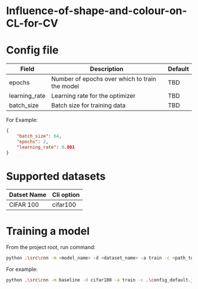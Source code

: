 # Influence-of-shape-and-colour-on-CL-for-CV

# Config file

| Field          | Description                                    | Default |
|----------------|------------------------------------------------|---------|
| epochs         | Number of epochs over which to train the model |   TBD   |
| learning_rate  | Learning rate for the optimizer                |   TBD   |
| batch_size     | Batch size for training data                   |   TBD   |

For Example:
``` json
{
    "batch_size": 64,
    "epochs": 2,
    "learning_rate": 0.001
}
```
# Supported datasets

| Datset Name | Cli option |
|-------------|------------|
| CIFAR 100   | cifar100   |


# Training a model
From the project root, run command:

``` bash
python .\src\cnn -m <model_name> -d <dataset_name> -a train -c <path_to_config>
```

For example:
``` bash
python .\src\cnn -m baseline -d cifar100 -a train -c .\config_default.json 
```
